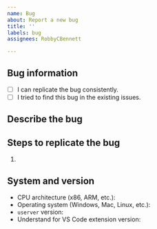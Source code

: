 ```yaml
---
name: Bug
about: Report a new bug
title: ''
labels: bug
assignees: RobbyCBennett

---
```


## Bug information
- [ ] I can replicate the bug consistently.
- [ ] I tried to find this bug in the existing issues.

## Describe the bug


## Steps to replicate the bug
1.

## System and version
 - CPU architecture (x86, ARM, etc.):
 - Operating system (Windows, Mac, Linux, etc.):
 - `userver` version:
 - Understand for VS Code extension version:
